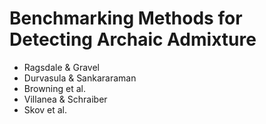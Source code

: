 # Benchmarking Methods for Detecting Archaic Admixture

- Ragsdale & Gravel
- Durvasula & Sankararaman
- Browning et al.
- Villanea & Schraiber
- Skov et al.
